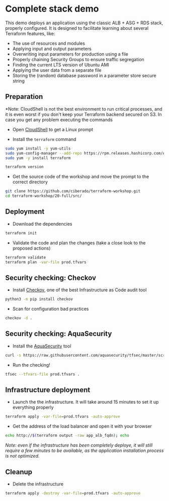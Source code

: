 # Complete stack demo

This demo deploys an application using the classic ALB + ASG + RDS stack, properly configured.
It is designed to facilitate learning about several Terraform features, like:

* The use of resources and modules
* Applying input and output parameters
* Overwriting input parameters for production using a file
* Properly chaining Security Groups to ensure traffic segregation
* Finding the current LTS version of Ubuntu AMI
* Applying the user data from a separate file
* Storing the (random) database password in a parameter store secure string

## Preparation

*Note: CloudShell is not the best environment to run critical processes, and it is even worst if you don't
keep your Terraform backend secured on S3. In case you get any problem executing the commands



* Open [CloudShell](https://us-east-1.console.aws.amazon.com/cloudshell/home?region=us-east-1) to get a Linux prompt

* Install the `terraform` command

```bash
sudo yum install -y yum-utils
sudo yum-config-manager --add-repo https://rpm.releases.hashicorp.com/AmazonLinux/hashicorp.repo
sudo yum -y install terraform

terraform version
```

* Get the source code of the workshop and move the prompt to the correct directory

```bash
git clone https://github.com/ciberado/terraform-workshop.git
cd terraform-workshop/20-full/src/
```

## Deployment

* Download the dependencies

```bash
terraform init
```

* Validate the code and plan the changes (take a close look to the proposed actions)

```bash
terraform validate
terraform plan -var-file prod.tfvars
```

## Security checking: Checkov

* Install [Checkov](https://www.checkov.io/), one of the best Infrastructure as Code audit tool

```bash
python3 -m pip install checkov
```

* Scan for configuration bad practices

```bash
checkov -d .
```

## Security checking: AquaSecurity

* Install the [AquaSecurity](https://github.com/aquasecurity/tfsec) tool

```bash
curl -s https://raw.githubusercontent.com/aquasecurity/tfsec/master/scripts/install_linux.sh | bash
```

* Run the checking!

```bash
tfsec --tfvars-file prod.tfvars .
```

## Infrastructure deployment

* Launch the the infrastructure. It will take around 15 minutes to set it up everything properly

```bash
terraform apply -var-file=prod.tfvars -auto-approve
```

* Get the address of the load balancer and open it with your browser

```bash
echo http://$(terraform output -raw app_alb_fqdn); echo
```

*Note: even if the infrastructure has been completely deploye, it will still require a few
minutes to be available, as the application installation process is not optimized.*

## Cleanup

* Delete the infrastructure

```bash
terraform apply -destroy -var-file=prod.tfvars -auto-approve
```
